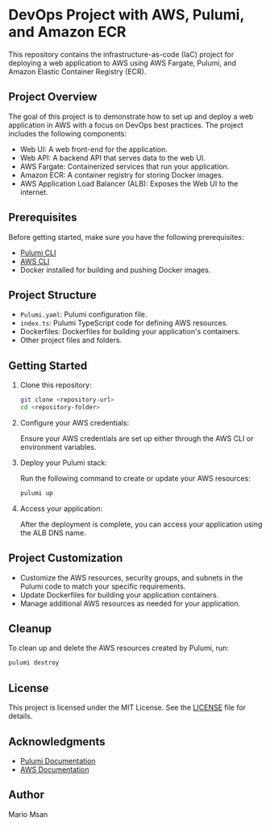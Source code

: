# DevOps Project with AWS, Pulumi, and Amazon ECR

This repository contains the infrastructure-as-code (IaC) project for deploying a web application to AWS using AWS Fargate, Pulumi, and Amazon Elastic Container Registry (ECR).

## Project Overview

The goal of this project is to demonstrate how to set up and deploy a web application in AWS with a focus on DevOps best practices. The project includes the following components:

- Web UI: A web front-end for the application.
- Web API: A backend API that serves data to the web UI.
- AWS Fargate: Containerized services that run your application.
- Amazon ECR: A container registry for storing Docker images.
- AWS Application Load Balancer (ALB): Exposes the Web UI to the internet.

## Prerequisites

Before getting started, make sure you have the following prerequisites:

- [Pulumi CLI](https://www.pulumi.com/docs/get-started/install/)
- [AWS CLI](https://aws.amazon.com/cli/)
- Docker installed for building and pushing Docker images.

## Project Structure

- `Pulumi.yaml`: Pulumi configuration file.
- `index.ts`: Pulumi TypeScript code for defining AWS resources.
- Dockerfiles: Dockerfiles for building your application's containers.
- Other project files and folders.

## Getting Started

1. Clone this repository:

   ```bash
   git clone <repository-url>
   cd <repository-folder>
   ```

2. Configure your AWS credentials:

   Ensure your AWS credentials are set up either through the AWS CLI or environment variables.

3. Deploy your Pulumi stack:

   Run the following command to create or update your AWS resources:

   ```bash
   pulumi up
   ```

4. Access your application:

   After the deployment is complete, you can access your application using the ALB DNS name.

## Project Customization

- Customize the AWS resources, security groups, and subnets in the Pulumi code to match your specific requirements.
- Update Dockerfiles for building your application containers.
- Manage additional AWS resources as needed for your application.

## Cleanup

To clean up and delete the AWS resources created by Pulumi, run:

```bash
pulumi destroy
```

## License

This project is licensed under the MIT License. See the [LICENSE](LICENSE) file for details.

## Acknowledgments

- [Pulumi Documentation](https://www.pulumi.com/docs/)
- [AWS Documentation](https://aws.amazon.com/documentation/)

## Author

Mario Msan
